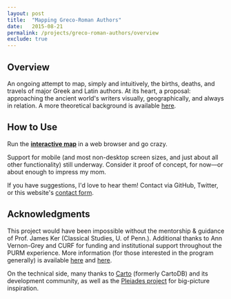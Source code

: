 ```yaml
---
layout: post
title:  "Mapping Greco-Roman Authors"
date:   2015-08-21
permalink: /projects/greco-roman-authors/overview
exclude: true
---
```


## Overview

An ongoing attempt to map, simply and intuitively, the births, deaths, and travels of major Greek and Latin authors. At its heart, a proposal: approaching the ancient world's writers visually, geographically, and always in relation. A more theoretical background is available [here](/projects/greco-roman-authors/background.html).

## How to Use

Run the [**interactive map**](/projects/greco-roman-authors/interactive-map.html) in a web browser and go crazy.

Support for mobile (and most non-desktop screen sizes, and just about all other functionality) still underway. Consider it proof of concept, for now—or about enough to impress my mom.

If you have suggestions, I'd love to hear them! Contact via GitHub, Twitter, or this website's [contact form](https://jtcohen6.github.io/contact/).


## Acknowledgments

This project would have been impossible without the mentorship & guidance of Prof. James Ker (Classical Studies, U. of Penn.). Additional thanks to Ann Vernon-Grey and CURF for funding and institutional support throughout the PURM experience. More information (for those interested in the program generally) is available [here](http://www.upenn.edu/curf/research/grants/penn-undergraduate-research-mentoring-program) and [here](http://www.upenn.edu/curf/purm-faq).

On the technical side, many thanks to [Carto](https://carto.com/) (formerly CartoDB) and its development community, as well as the [Pleiades project](http://pleiades.stoa.org/) for big-picture inspiration.
